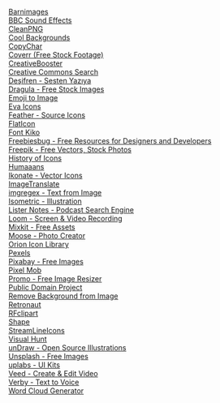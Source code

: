<a href="https://barnimages.com/?utm_campaign=Recomendo&utm_medium=email&utm_source=Revue%20newsletter">Barnimages</a>
<br>
<a href="http://bbcsfx.acropolis.org.uk/">BBC Sound Effects</a>
<br>
<a href="https://www.cleanpng.com/">CleanPNG</a>
<br>
<a href="https://coolbackgrounds.io/">Cool Backgrounds</a>
<br>
<a href="https://copychar.cc/?utm_source=densediscovery&utm_medium=email&utm_campaign=newsletter-issue-49">CopyChar</a>
<br>
<a href="https://coverr.co/">Coverr (Free Stock Footage)</a>
<br>
<a href="https://creativebooster.net/">CreativeBooster</a>
<br>
<a href="https://search.creativecommons.org/?utm_campaign=StartupResources.io&utm_medium=email&utm_source=Revue%20newsletter">Creative Commons Search</a>
<br>
<a href="https://desifren.com/">Deşifren - Sesten Yazıya</a>
<br>
<a href="https://dragula.teamxenox.com/">Dragula - Free Stock Images</a>
<br>
<a href="https://emoji.aranja.com/">Emoji to Image</a>
<br>
<a href="https://akveo.github.io/eva-icons/#/">Eva Icons</a>
<br>
<a href="https://feather.netlify.com/">Feather - Source Icons</a>
<br>
<a href="https://www.flaticon.com/">FlatIcon</a>
<br>
<a href="https://fontkiko.com/">Font Kiko</a>
<br>
<a href="https://freebiesbug.com/">Freebiesbug - Free Resources for Designers and Developers</a>
<br>
<a href="https://www.freepik.com/search?format=search&page=1&selection=1&sort=popular">Freepik - Free Vectors, Stock Photos</a>
<br>
<a href="https://historyoficons.com/">History of Icons</a>
<br>
<a href="https://www.humaaans.com/">Humaaans</a>
<br>
<a href="https://ikonate.com/?utm_campaign=StartupResources.io&utm_medium=email&utm_source=Revue%20newsletter">Ikonate - Vector Icons</a>
<br>
<a href="https://www.imagetranslate.com/">ImageTranslate</a>
<br>
<a href="https://imgregex.com/">imgregex - Text from Image</a>
<br>
<a href="https://isometric.online/">Isometric - Illustration</a>
<br>
<a href="https://www.listennotes.com/">Lister Notes - Podcast Search Engine</a>
<br>
<a href="https://www.loom.com/">Loom - Screen & Video Recording</a>
<br>
<a href="https://mixkit.co/?utm_source=densediscovery&utm_medium=email&utm_campaign=newsletter-issue-24">Mixkit - Free Assets</a>
<br>
<a href="https://photos.icons8.com/creator/dashboard">Moose - Photo Creator</a>
<br>
<a href="https://orioniconlibrary.com/all-icons">Orion Icon Library</a>
<br>
<a href="https://www.pexels.com/tr-tr/">Pexels</a>
<br>
<a href="https://pixabay.com/?utm_campaign=Recomendo&utm_medium=email&utm_source=Revue%20newsletter">Pixabay - Free Images</a>
<br>
<a href="https://pixelmob.co/?utm_campaign=StartupResources.io&utm_medium=email&utm_source=Revue%20newsletter">Pixel Mob</a>
<br>
<a href="https://promo.com/tools/image-resizer/">Promo - Free Image Resizer</a>
<br>
<a href="https://www.pond5.com/free">Public Domain Project</a>
<br>
<a href="https://www.remove.bg/">Remove Background from Image</a>
<br>
<a href="https://retronaut.com/">Retronaut</a>
<br>
<a href="https://rfclipart.com/?utm_campaign=StartupResources.io&utm_medium=email&utm_source=Revue%20newsletter">RFclipart</a>
<br>
<a href="https://shape.so/">Shape</a>
<br>
<a href="https://streamlineicons.com/">StreamLineIcons</a>
<br>
<a href="https://visualhunt.com/?utm_campaign=Revue%20newsletter&utm_medium=Newsletter&utm_source=StartupResources.io">Visual Hunt</a>
<br>
<a href="https://undraw.co/">unDraw - Open Source Illustrations</a>
<br>
<a href="https://unsplash.com/?utm_campaign=Recomendo&utm_medium=email&utm_source=Revue%20newsletter">Unsplash - Free Images</a>
<br>
<a href="https://www.uplabs.com/">uplabs - UI Kits</a>
<br>
<a href="https://www.veed.io/">Veed - Create & Edit Video</a>
<br>
<a href="https://www.verby.co/">Verby - Text to Voice</a>
<br>
<a href="https://www.wordclouds.com/">Word Cloud Generator</a>
<br>
